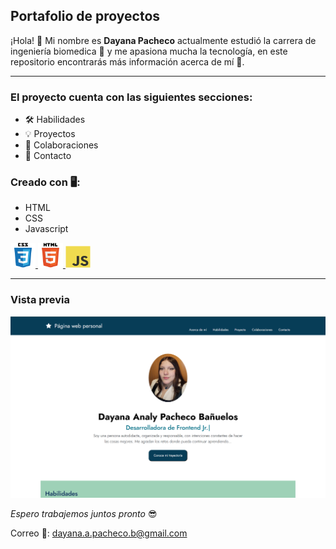 ## Portafolio de proyectos
¡Hola! 👾 Mi nombre es **Dayana Pacheco** actualmente estudió la carrera de ingeniería biomedica 🦾 y me apasiona mucha la tecnología, en este repositorio encontrarás más información acerca de mí 🤩.
_________________
### El proyecto cuenta con las siguientes secciones:

- 🛠️ Habilidades 
- 💡 Proyectos 
- 👤 Colaboraciones 
- 📧 Contacto 

### Creado con 🖥️:
- HTML
- CSS
- Javascript

<a href="https://www.w3schools.com/css/" target="_blank"> <img src="https://raw.githubusercontent.com/devicons/devicon/master/icons/css3/css3-original-wordmark.svg" alt="css3" width="40" height="40"/> </a>
    <a href="https://www.w3.org/html/" target="_blank"> <img src="https://raw.githubusercontent.com/devicons/devicon/master/icons/html5/html5-original-wordmark.svg" alt="html5" width="40" height="40"/> </a>
    <a href="https://developer.mozilla.org/en-US/docs/Web/JavaScript" target="_blank"> <img src="https://raw.githubusercontent.com/devicons/devicon/master/icons/javascript/javascript-original.svg" alt="javascript" width="40" height="35"/> </a>

___________
### Vista previa
<!-- Poner imagenes proyecto cuando este listo -->
![Proyecto](icons/Imagen_portafolio.png)

*Espero trabajemos juntos pronto* 😎
<!-- Para poner links [] -->
Correo 📧:
[dayana.a.pacheco.b@gmail.com](mailto:dayana.a.pacheco.b@gmail.com)
